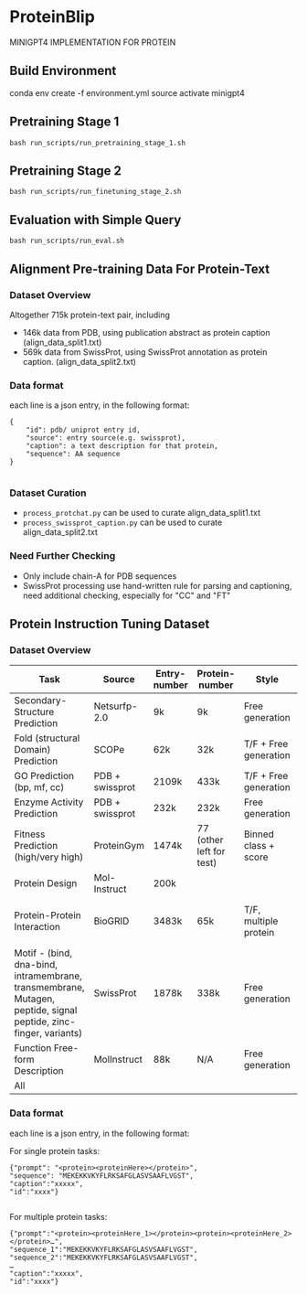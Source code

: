 # ProteinBlip
MINIGPT4 IMPLEMENTATION FOR PROTEIN


## Build Environment
conda env create -f environment.yml
source activate minigpt4

## Pretraining Stage 1
```
bash run_scripts/run_pretraining_stage_1.sh
```

## Pretraining Stage 2
```
bash run_scripts/run_finetuning_stage_2.sh
```

## Evaluation with Simple Query
```
bash run_scripts/run_eval.sh
```

## Alignment Pre-training Data For Protein-Text


### Dataset Overview
Altogether 715k protein-text pair, including
- 146k data from PDB, using publication abstract as protein caption (align_data_split1.txt)
- 569k data from SwissProt, using SwissProt annotation as protein caption. (align_data_split2.txt)


### Data format
each line is a json entry, in the following format: 

```
{
    "id": pdb/ uniprot entry id,
    "source": entry source(e.g. swissprot),
    "caption": a text description for that protein,
    "sequence": AA sequence
}
    
```

### Dataset Curation 
- ```process_protchat.py``` can be used to curate align_data_split1.txt
- ```process_swissprot_caption.py``` can be used to curate align_data_split2.txt

### Need Further Checking
- Only include chain-A for PDB sequences
- SwissProt processing use hand-written rule for parsing and captioning, need additional checking, especially for "CC" and "FT"


## Protein Instruction Tuning Dataset


### Dataset Overview


| Task                                     | Source              | Entry-number | Protein-number | Style                     | Avg-len(prompt) | Avg-len(caption) | ID-Type    |
|------------------------------------------|---------------------|--------------|----------------|---------------------------|-----------------|------------------|------------|
| Secondary-Structure Prediction           | Netsurfp-2.0        | 9k           | 9k             | Free generation          | 16              | 84               | PDB        |
| Fold (structural Domain) Prediction      | SCOPe               | 62k          | 32k            | T/F + Free generation    | 33              | 21               | Scope id   |
| GO Prediction (bp, mf, cc)               | PDB + swissprot     | 2109k        | 433k           | T/F + Free generation    | 35              | 19 (T/F)         | PDB, UNIPROT |
| Enzyme Activity Prediction               | PDB + swissprot     | 232k         | 232k           | Free generation          | 23              | 23               | PDB, UNIPROT |
| Fitness Prediction (high/very high)      | ProteinGym          | 1474k        | 77 (other left for test) | Binned class + score     | 77              | 16               | UNIPROT    |
| Protein Design                          | Mol-Instruct        | 200k         |                  |                           |                 |                  |            |
| Protein-Protein Interaction              | BioGRID             | 3483k        | 65k            | T/F, multiple protein    | 17              | 1                | Partly has UNIPROT ID, in the format: Q12527:P53142 |
| Motif - (bind, dna-bind, intramembrane, transmembrane, Mutagen, peptide, signal peptide, zinc-finger, variants) | SwissProt | 1878k         | 338k           | Free generation          | 17              | 11               | UNIPROT    |
| Function Free-form Description            | MolInstruct         | 88k          | N/A            | Free generation          | 20              | 54               | N/A, note that id variable is not in json |
| All                                      |                     |              |                |                           |                 |                  |            |



### Data format
each line is a json entry, in the following format: 

For single protein tasks:
```
{"prompt": "<protein><proteinHere></protein>",
"sequence": "MEKEKKVKYFLRKSAFGLASVSAAFLVGST",
"caption":"xxxxx",
"id":"xxxx"}
  
```
For multiple protein tasks:
```
{"prompt":"<protein><proteinHere_1></protein><protein><proteinHere_2></protein>…", 
"sequence_1":"MEKEKKVKYFLRKSAFGLASVSAAFLVGST",
"sequence_2":"MEKEKKVKYFLRKSAFGLASVSAAFLVGST",
…
"caption":"xxxxx",
"id":"xxxx"}

```

